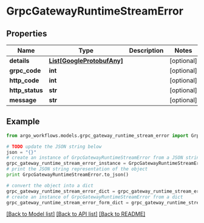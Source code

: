# GrpcGatewayRuntimeStreamError


## Properties

Name | Type | Description | Notes
------------ | ------------- | ------------- | -------------
**details** | [**List[GoogleProtobufAny]**](GoogleProtobufAny.md) |  | [optional] 
**grpc_code** | **int** |  | [optional] 
**http_code** | **int** |  | [optional] 
**http_status** | **str** |  | [optional] 
**message** | **str** |  | [optional] 

## Example

```python
from argo_workflows.models.grpc_gateway_runtime_stream_error import GrpcGatewayRuntimeStreamError

# TODO update the JSON string below
json = "{}"
# create an instance of GrpcGatewayRuntimeStreamError from a JSON string
grpc_gateway_runtime_stream_error_instance = GrpcGatewayRuntimeStreamError.from_json(json)
# print the JSON string representation of the object
print GrpcGatewayRuntimeStreamError.to_json()

# convert the object into a dict
grpc_gateway_runtime_stream_error_dict = grpc_gateway_runtime_stream_error_instance.to_dict()
# create an instance of GrpcGatewayRuntimeStreamError from a dict
grpc_gateway_runtime_stream_error_form_dict = grpc_gateway_runtime_stream_error.from_dict(grpc_gateway_runtime_stream_error_dict)
```
[[Back to Model list]](../README.md#documentation-for-models) [[Back to API list]](../README.md#documentation-for-api-endpoints) [[Back to README]](../README.md)


